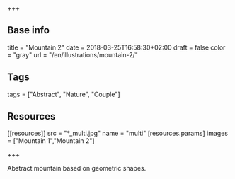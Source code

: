 +++

## Base info
title = "Mountain 2"
date = 2018-03-25T16:58:30+02:00
draft = false
color = "gray"
url = "/en/illustrations/mountain-2/"

## Tags
tags = ["Abstract", "Nature", "Couple"]

## Resources
[[resources]]
  src = "*_multi.jpg"
  name = "multi"
 [resources.params]
    images = ["Mountain 1","Mountain 2"]

+++

Abstract mountain based on geometric shapes.
